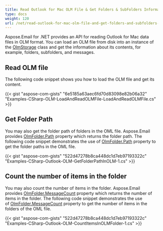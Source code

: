 ```yaml
---
title: Read Outlook for Mac OLM File & Get Folders & SubFolders Information
type: docs
weight: 120
url: /net/read-outlook-for-mac-olm-file-and-get-folders-and-subfolders-information/
---
```



Aspose.Email for .NET provides an API for reading Outlook for Mac data files in OLM format. You can load an OLM file from disk into an instance of the [OlmStorage](https://apireference.aspose.com/net/email/aspose.email.storage.olm/olmstorage) class and get the information about its contents, for example, folders, subfolders, and messages.
## **Read OLM file**
The following code snippet shows you how to load the OLM file and get its content.

{{< gist "aspose-com-gists" "6e5185a63aec6fd70d83098e82b06a32" "Examples-CSharp-OLM-LoadAndReadOLMFile-LoadAndReadOLMFile.cs" >}}
## **Get Folder Path**
You may also get the folder path of folders in the OML file. Aspose.Email provides [OlmFolder.Path](https://apireference.aspose.com/net/email/aspose.email.storage.olm/olmfolder/properties/path) property which returns the folder path. The following code snippet demonstrates the use of [OlmFolder.Path](https://apireference.aspose.com/net/email/aspose.email.storage.olm/olmfolder/properties/path) property to get the folder paths in the OML file.



{{< gist "aspose-com-gists" "522d47278b8ca448dc1d7eb97193322c" "Examples-CSharp-Outlook-OLM-GetFolderPathInOLM-1.cs" >}}
## **Count the number of items in the folder**
You may also count the number of items in the folder. Aspose.Email provides [OlmFolder.MessageCount](https://apireference.aspose.com/net/email/aspose.email.storage.olm/olmfolder/properties/messagecount) property which returns the number of items in the folder. The following code snippet demonstrates the use of [OlmFolder.MessageCount](https://apireference.aspose.com/net/email/aspose.email.storage.olm/olmfolder/properties/messagecount) property to get the number of items in the folders of the OML file.



{{< gist "aspose-com-gists" "522d47278b8ca448dc1d7eb97193322c" "Examples-CSharp-Outlook-OLM-CountItemsInOLMFolder-1.cs" >}}
